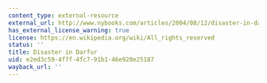 ```yaml
---
content_type: external-resource
external_url: http://www.nybooks.com/articles/2004/08/12/disaster-in-darfur/
has_external_license_warning: true
license: https://en.wikipedia.org/wiki/All_rights_reserved
status: ''
title: Disaster in Darfur
uid: e2ed3c59-4f7f-4fc7-91b1-46e920e25187
wayback_url: ''
---
```

